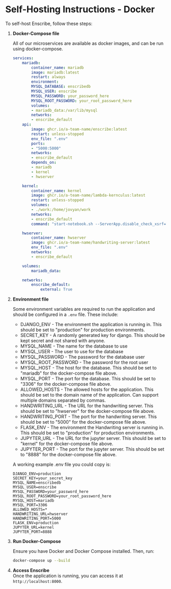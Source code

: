 # Self-Hosting Instructions - Docker

To self-host Enscribe, follow these steps:

1. **Docker-Compose file**  

    All of our microservices are available as docker images, and can be run using docker-compose.
    ```yaml
    services:
        mariadb:
            container_name: mariadb
            image: mariadb:latest
            restart: always
            environment:
            MYSQL_DATABASE: enscribedb
            MYSQL_USER: enscribe
            MYSQL_PASSWORD: your_password_here
            MYSQL_ROOT_PASSWORD: your_root_password_here
            volumes:
            - mariadb_data:/var/lib/mysql
            networks:
            - enscribe_default
        api:
            image: ghcr.io/a-team-name/enscribe:latest
            restart: unless-stopped
            env_file: ".env"
            ports:
            - "5000:5000"
            networks:
            - enscribe_default
            depends_on:
            - mariadb
            - kernel
            - hwserver

        kernel:
            container_name: kernel
            image: ghcr.io/a-team-name/lambda-kernculus:latest
            restart: unless-stopped
            volumes:
            - ./work:/home/jovyan/work
            networks:
            - enscribe_default
            command: "start-notebook.sh --ServerApp.disable_check_xsrf=True --NotebookApp.token="

        hwserver:
            container_name: hwserver
            image: ghcr.io/a-team-name/handwriting-server:latest
            env_file: ".env"
            networks:
            - enscribe_default

        volumes:
            mariadb_data:

        networks:
            enscribe_default:
                external: True
    ```

1. **Environment file** 

    Some environment variables are required to run the application and should be configured in a `.env` file. These include:

    - DJANGO_ENV - The environment the application is running in. This should be set to "production" for production environments.
    - SECRET_KEY - A randomly generated key for django. This should be kept secret and not shared with anyone.
    - MYSQL_NAME - The name for the database to use
    - MYSQL_USER - The user to use for the database
    - MYSQL_PASSWORD - The password for the database user
    - MYSQL_ROOT_PASSWORD - The password for the root user
    - MYSQL_HOST - The host for the database. This should be set to "mariadb" for the docker-compose file above.
    - MYSQL_PORT - The port for the database. This should be set to "3306" for the docker-compose file above.
    - ALLOWED_HOSTS - The allowed hosts for the application. This should be set to the domain name of the application. Can support multiple domains separated by commas.
    - HANDWRITING_URL - The URL for the handwriting server. This should be set to "hwserver" for the docker-compose file above.
    - HANDWRITING_PORT - The port for the handwriting server. This should be set to "5000" for the docker-compose file above.
    - FLASK_ENV - The environment the Handwriting server is running in. This should be set to "production" for production environments.
    - JUPYTER_URL - The URL for the jupyter server. This should be set to "kernel" for the docker-compose file above.
    - JUPYTER_PORT - The port for the jupyter server. This should be set to "8888" for the docker-compose file above.

    A working example .env file you could copy is:
    ```env
    DJANGO_ENV=production
    SECRET_KEY=your_secret_key
    MYSQL_NAME=enscribedb
    MYSQL_USER=enscribe
    MYSQL_PASSWORD=your_password_here
    MYSQL_ROOT_PASSWORD=your_root_password_here
    MYSQL_HOST=mariadb
    MYSQL_PORT=3306
    ALLOWED_HOSTS=*
    HANDWRITING_URL=hwserver
    HANDWRITING_PORT=5000
    FLASK_ENV=production
    JUPYTER_URL=kernel
    JUPYTER_PORT=8888
    ```




2. **Run Docker-Compose**  

    Ensure you have Docker and Docker Compose installed. Then, run:  
    ```bash
    docker-compose up --build
    ```

3. **Access Enscribe**  
    Once the application is running, you can access it at `http://localhost:8000`.